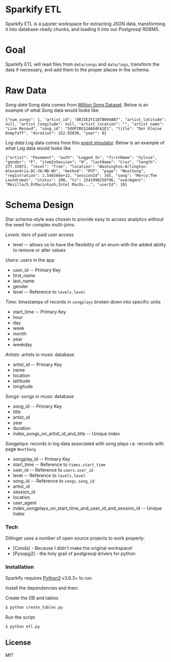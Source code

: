 # Sparkify ETL

Sparkify ETL is a jupyter workspace for extracting JSON data, transforming it into database-ready chunks, and loading it into our Postgresql RDBMS.

# Goal
Sparkify ETL will read files from `data/songs` and `data/logs`, transform the data if necessary, and add them to the proper places in the schema.

# Raw Data
*Song data*
Song data comes from [Million Song Dataset](http://millionsongdataset.com/).
Below is an example of what Song data would looke like
```
{"num_songs": 1, "artist_id": "ARJIE2Y1187B994AB7", "artist_latitude": null, "artist_longitude": null, "artist_location": "", "artist_name": "Line Renaud", "song_id": "SOUPIRU12A6D4FA1E1", "title": "Der Kleine Dompfaff", "duration": 152.92036, "year": 0}
```

*Log data*
Log data comes from this [event simulator](https://github.com/Interana/eventsim).
Below is an example of what Log data would looke like
```
{"artist": "Pavement", "auth": "Logged In", "firstName": "Sylvie", "gender": "F", "itemInSession": "0", "lastName": "Cruz", "length": 277.15873, "level": "free", "location": "Washington-Arlington-Alexandria-DC-VA-MD-WV", "method": "PUT", "page": "NextSong", "registration": 1.540266e+12, "sessionId": 345, "song": "Mercy:The Laundromat", "status": 200, "ts": 1541990258796, "userAgent": "Mozilla/5.0(Macintosh;Intel MacOs...", "userId": 10}
```

# Schema Design
Star schema-style was chosen to provide easy to access analytics without the need for complex multi-joins.

*Levels*: tiers of paid user access
- level     -- allows us to have the flexibility of an enum with the added ability to remove or alter values

*Users*:  users in the app
- user_id -- Primary Key
- first_name
- last_name
- gender
- level -- Reference to `levels.level`

*Time*: timestamps of records in `songplays` broken down into specific units
- start_time -- Primary Key
- hour
- day
- week
- month
- year
- weekday

*Artists*: artists in music database
- artist_id -- Primary Key
- name
- location
- lattitude
- longitude

*Songs*: songs in music database
- song_id -- Primary Key
- title
- artist_id
- year
- duration
- index_songs_on_artist_id_and_title -- Unique index

*Songplays*: records in log data associated with song plays i.e. records with page `NextSong`
- songplay_id -- Primary Key
- start_time -- Reference to `times.start_time`
- user_id -- Reference to `users.user_id`
- level -- Reference to `levels.level`
- song_id -- Reference to `songs.song_id`
- artist_id
- session_id
- location
- user_agent
- index_songplays_on_start_time_and_user_id_and_session_id -- Unique Index

### Tech

Dillinger uses a number of open source projects to work properly:

* [Conda] - Because I didn't make the original workspace!
* [Pysopg2] - the holy grail of postgresql drivers for python

### Installation

Sparkify requires [Python3](https://www.python.org/downloads/release/python-363/) v3.6.3+ to run.

Install the dependencies and then:

Create the DB and tables 
```sh
$ python create_tables.py
```
Run the script
```sh
$ python etl.py
```

License
----

MIT